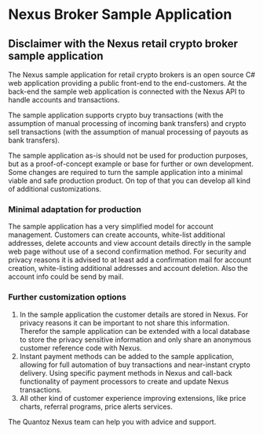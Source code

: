 # Nexus Broker Sample Application

## Disclaimer with the Nexus retail crypto broker sample application

The Nexus sample application for retail crypto brokers is an open source C# web application providing a public front-end to the end-customers. At the back-end the sample web application is connected with the Nexus API to handle accounts and transactions.

The sample application supports crypto buy transactions (with the assumption of manual processing of incoming bank transfers) and crypto sell transactions (with the assumption of manual processing of payouts as bank transfers).

The sample application as-is should not be used for production purposes, but as a proof-of-concept example or base for further or own development. Some changes are required to turn the sample application into a minimal viable and safe production product. On top of that you can develop all kind of additional customizations.

### Minimal adaptation for production
The sample application has a very simplified model for account management. Customers can create accounts, white-list additional addresses, delete accounts and view account details directly in the sample web page without use of a second confirmation method. For security and privacy reasons it is advised to at least add a confirmation mail for account creation, white-listing additional addresses and account deletion. Also the account info could be send by mail.

### Further customization options
1) In the sample application the customer details are stored in Nexus. For privacy reasons it can be important to not share this information. Therefor the sample application can be extended with a local database to store the privacy sensitive information and only share an anonymous customer reference code with Nexus.
2) Instant payment methods can be added to the sample application, allowing for full automation of buy transactions and near-instant crypto delivery. Using specific payment methods in Nexus and call-back functionality of payment processors to create and update Nexus transactions.
3) All other kind of customer experience improving extensions, like price charts, referral programs, price alerts services.

The Quantoz Nexus team can help you with advice and support.
